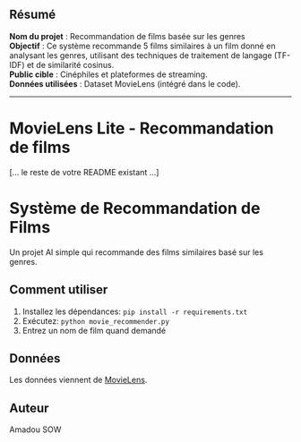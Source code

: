 ## Résumé  
**Nom du projet** : Recommandation de films basée sur les genres  
**Objectif** : Ce système recommande 5 films similaires à un film donné en analysant les genres, utilisant des techniques de traitement de langage (TF-IDF) et de similarité cosinus.  
**Public cible** : Cinéphiles et plateformes de streaming.  
**Données utilisées** : Dataset MovieLens (intégré dans le code).  

---

# MovieLens Lite - Recommandation de films  
[... le reste de votre README existant ...]  
# Système de Recommandation de Films

Un projet AI simple qui recommande des films similaires basé sur les genres.

## Comment utiliser
1. Installez les dépendances: `pip install -r requirements.txt`
2. Exécutez: `python movie_recommender.py`
3. Entrez un nom de film quand demandé

## Données
Les données viennent de [MovieLens](https://grouplens.org/datasets/movielens/).

## Auteur
Amadou SOW
